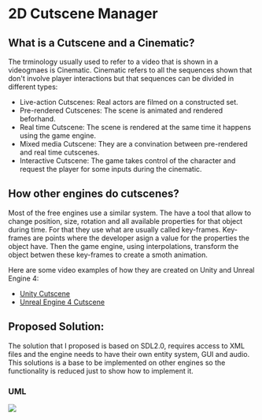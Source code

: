 # 2D Cutscene Manager

## What is a Cutscene and a Cinematic?

The trminology usually used to refer to a video that is shown in a videogmaes is Cinematic.
Cinematic refers to all the sequences shown that don't involve player interactions but that sequences can be divided in different types:
- Live-action Cutscenes: Real actors are filmed on a constructed set.
- Pre-rendered Cutscenes: The scene is animated and rendered beforhand.
- Real time Cutscene: The scene is rendered at the same time it happens using the game engine.
- Mixed media Cutscene: They are a convination between pre-rendered and real time cutscenes.
- Interactive Cutscene: The game takes control of the character and request the player for some inputs during the cinematic.

## How other engines do cutscenes?

Most of the free engines use a similar system. The have a tool that allow to change position, size, rotation and all available properties for that object during time.
For that they use what are usually called key-frames. 
Key-frames are points where the developer asign a value for the properties the object have. Then the game engine, using interpolations, transform the object betwen these key-frames to create a smoth animation.

Here are some video examples of how they are created on Unity and Unreal Engine 4:

- [Unity Cutscene](https://www.youtube.com/watch?v=DONjqcwwaBg)
- [Unreal Engine 4 Cutscene](https://www.youtube.com/watch?v=mrCEtE5RnHw)

## Proposed Solution:

The solution that I proposed is based on SDL2.0, requires access to XML files and the engine needs to have their own entity system, GUI and audio.
This solutions is a base to be implemented on other engines so the functionality is reduced just to show how to implement it.

### UML

![](https://i.gyazo.com/4396083f2a0e759d0492b84a06545235.png)

